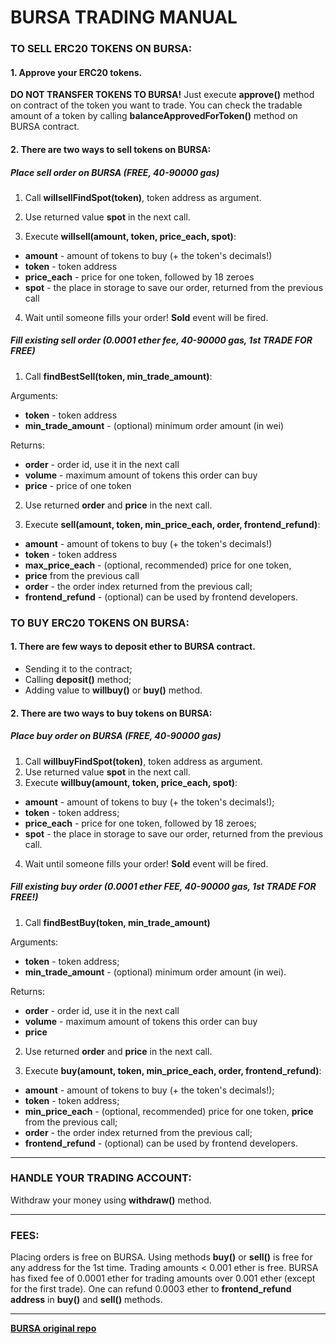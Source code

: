 
# BURSA TRADING MANUAL

### TO SELL ERC20 TOKENS ON BURSA:

#### 1. Approve your ERC20 tokens.
**DO NOT TRANSFER TOKENS TO BURSA!** Just execute **approve()** method on contract of the token you want to trade. You can check the tradable amount of a token by calling **balanceApprovedForToken()** method on BURSA contract.

#### 2. There are two ways to sell tokens on BURSA:
##### Place sell order on BURSA  (FREE, 40-90000 gas)

1. Call     **willsellFindSpot(token)**, token address as argument.
2. Use returned value **spot** in the next call.

3. Execute  **willsell(amount, token, price_each, spot)**:
 * **amount**   - amount of tokens to buy (+ the token's decimals!)
 * **token**   - token address
 * **price_each**   - price for one token, followed by 18 zeroes
 * **spot**   - the place in storage to save our order, returned from the previous call

4. Wait until someone fills your order! **Sold** event will be fired.


##### Fill existing sell order (0.0001 ether fee, 40-90000 gas, 1st TRADE FOR FREE)

1. Call **findBestSell(token, min_trade_amount)**:

Arguments:
 *  **token**   - token address
 *  **min\_trade\_amount** - (optional) minimum order amount (in wei)

Returns:
 * **order** - order id, use it in the next call
 * **volume**   - maximum amount of tokens this order can buy
 * **price** - price of one token

2. Use returned **order** and **price** in the next call.

3. Execute **sell(amount, token, min_price_each, order, frontend_refund)**:
* **amount**   - amount of tokens to buy (+ the token's decimals!)
* **token**   - token address
* **max\_price\_each**   - (optional, recommended) price for one token,
* **price** from the previous call
* **order**   - the order index returned from the previous call;
* **frontend\_refund**  - (optional) can be used by frontend developers.
### TO BUY ERC20 TOKENS ON BURSA:

#### 1. There are few ways to deposit ether to BURSA contract.
 * Sending it to the contract;
 * Calling **deposit()** method;
 * Adding value to **willbuy()** or **buy()** method.

#### 2. There are two ways to buy tokens on BURSA:
##### Place buy order on BURSA  (FREE, 40-90000 gas)
1. Call     **willbuyFindSpot(token)**, token address as argument.
2. Use returned value **spot** in the next call.
3. Execute  **willbuy(amount, token, price_each, spot)**:
 * **amount**   - amount of tokens to buy (+ the token's decimals!);
 * **token**   - token address;
 * **price_each**   - price for one token, followed by 18 zeroes;
 * **spot**   - the place in storage to save our order, returned
                 from the previous call.

4. Wait until someone fills your order! **Sold** event will be fired.


##### Fill existing buy order  (0.0001 ether FEE, 40-90000 gas, 1st TRADE FOR FREE!)
1. Call **findBestBuy(token, min_trade_amount)**

Arguments:
* **token**   - token address;
* **min_trade_amount** - (optional) minimum order amount (in wei).

Returns:
* **order**   - order id, use it in the next call
* **volume**   - maximum amount of tokens this order can buy
*  **price**
2. Use returned **order** and **price** in the next call.

3. Execute **buy(amount, token, min_price_each, order, frontend_refund)**:
 * **amount**   - amount of tokens to buy (+ the token's decimals!);
 * **token**   - token address;
 * **min_price_each**   - (optional, recommended) price for one token, **price** from the previous call;
 * **order**   - the order index returned from the previous call;
 * **frontend_refund**  - (optional) can be used by frontend developers.

---

### HANDLE YOUR TRADING ACCOUNT:
Withdraw your money using **withdraw()** method.

---



### FEES:
Placing orders is free on BURSA.  Using methods **buy()** or **sell()** is free for any address for the 1st time. Trading amounts < 0.001 ether is free. BURSA has fixed fee of 0.0001 ether for trading amounts over 0.001 ether (except for the first trade). One can refund 0.0003 ether to **frontend_refund address** in **buy()** and **sell()** methods.

---

**[BURSA original repo](https://github.com/termslang/bursadex)**
